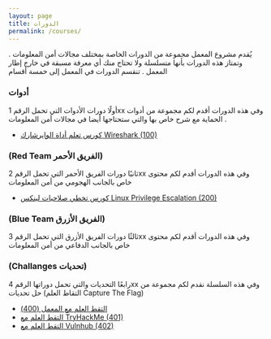 ```yaml
---
layout: page
title: الدورات
permalink: /courses/
---
```


يُقدم مشروع المعمل مجموعة من الدورات الخاصة بمختلف مجالات أمن المعلومات . وتمتاز هذه الدورات بأنها متسلسلة ولا تحتاج منك أي معرفة مسبقة في خارج إطار المعمل . تنقسم الدورات في المعمل إلى خمسة أقسام 





### أدوات
أولًا دورات الأدوات التي تحمل الرقم 1xx وفي هذه الدورات أقدم لكم مجموعة من أدوات الحماية مع شرح خاص بها والتي ستحتاجها أيضا في مجالات أمن المعلومات .

- [كورس تعلم أداة الوايرشارك Wireshark (100)](https://www.youtube.com/playlist?list=PL71FakzkAfYtXETo4gJysS7KwrM-bB8RC)



### (Red Team الفريق الأحمر)
ثانيًا دورات الفريق الأحمر التي تحمل الرقم 2xx وفي هذه الدورات أقدم لكم محتوى خاص بالجانب الهجومي من أمن المعلومات

- [كورس تخطي صلاحيات لينكس Linux Privilege Escalation (200)](https://www.youtube.com/playlist?list=PL71FakzkAfYuB50M4TDamUBJD0H_rbsFy)


### (Blue Team الفريق الأزرق)
ثالثًا  دورات الفريق الأزرق التي تحمل الرقم 3xx وفي هذه الدورات أقدم لكم محتوى خاص بالجانب الدفاعي من أمن المعلومات

### (Challanges تحديات)
رابعًا التحديات والتي تحمل دوراتها الرقم 4xx وفي هذه السلسلة نقدم لكم مجموعة من حل تحديات (التقاط العلم Capture The Flag)
- [التقط العلم مع المعمل (400)](https://www.youtube.com/playlist?list=PL71FakzkAfYuYGBKjZSQ2oQqykQeTFDlJ)
- [التقط العلم مع TryHackMe (401)](https://www.youtube.com/playlist?list=PL71FakzkAfYtC7GNi2Kk3b6DqS4EzmK5u)
- [التقط العلم مع Vulnhub (402)](https://www.youtube.com/playlist?list=PL71FakzkAfYv6YAgurcNWu5EJfPVPVz25)
